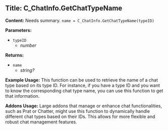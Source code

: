 ## Title: C_ChatInfo.GetChatTypeName

**Content:**
Needs summary.
`name = C_ChatInfo.GetChatTypeName(typeID)`

**Parameters:**
- `typeID`
  - *number*

**Returns:**
- `name`
  - *string?*

**Example Usage:**
This function can be used to retrieve the name of a chat type based on its type ID. For instance, if you have a type ID and you want to know the corresponding chat type name, you can use this function to get that information.

**Addons Usage:**
Large addons that manage or enhance chat functionalities, such as Prat or Chatter, might use this function to dynamically handle different chat types based on their IDs. This allows for more flexible and robust chat management features.